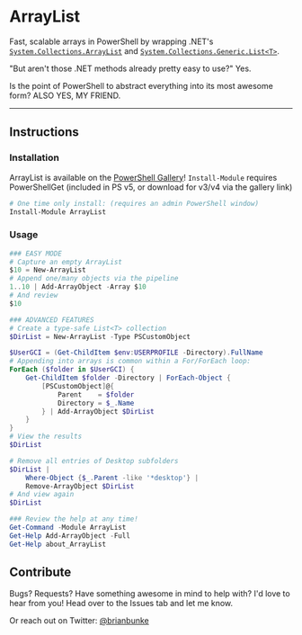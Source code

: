 # ArrayList

Fast, scalable arrays in PowerShell by wrapping .NET's [`System.Collections.ArrayList`] and [`System.Collections.Generic.List<T>`].

"But aren't those .NET methods already pretty easy to use?" Yes.

Is the point of PowerShell to abstract everything into its most awesome form? ALSO YES, MY FRIEND.

<!--more-->

---

## Instructions

### Installation

ArrayList is available on the [PowerShell Gallery]! `Install-Module` requires PowerShellGet (included in PS v5, or download for v3/v4 via the gallery link)

```powershell
# One time only install: (requires an admin PowerShell window)
Install-Module ArrayList
```

### Usage

```powershell
### EASY MODE
# Capture an empty ArrayList
$10 = New-ArrayList
# Append one/many objects via the pipeline
1..10 | Add-ArrayObject -Array $10
# And review
$10

### ADVANCED FEATURES
# Create a type-safe List<T> collection
$DirList = New-ArrayList -Type PSCustomObject

$UserGCI = (Get-ChildItem $env:USERPROFILE -Directory).FullName
# Appending into arrays is common within a For/ForEach loop:
ForEach ($folder in $UserGCI) {
    Get-ChildItem $folder -Directory | ForEach-Object {
        [PSCustomObject]@{
            Parent    = $folder
            Directory = $_.Name
        } | Add-ArrayObject $DirList
    }
}
# View the results
$DirList

# Remove all entries of Desktop subfolders
$DirList |
    Where-Object {$_.Parent -like '*desktop'} |
    Remove-ArrayObject $DirList
# And view again
$DirList

### Review the help at any time!
Get-Command -Module ArrayList
Get-Help Add-ArrayObject -Full
Get-Help about_ArrayList
```

## Contribute

Bugs? Requests? Have something awesome in mind to help with? I'd love to hear from you! Head over to the Issues tab and let me know.

Or reach out on Twitter: [@brianbunke]



[`System.Collections.ArrayList`]: https://docs.microsoft.com/en-us/dotnet/api/system.collections.arraylist
[`System.Collections.Generic.List<T>`]: https://docs.microsoft.com/en-us/dotnet/api/system.collections.generic.list-1

[PowerShell Gallery]: https://www.powershellgallery.com

[@brianbunke]: https://twitter.com/brianbunke
